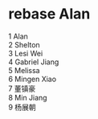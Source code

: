 # rebase Alan

1 Alan  
2 Shelton  
3 Lesi Wei  
4 Gabriel Jiang  
5 Melissa  
6 Mingen Xiao  
7 董镇豪  
8 Min Jiang  
9 杨展朝  
